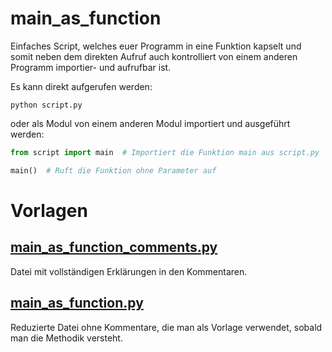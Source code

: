 # main_as_function

Einfaches Script, welches euer Programm in eine Funktion kapselt und somit neben dem direkten Aufruf auch kontrolliert von einem anderen Programm importier- und aufrufbar ist.

Es kann direkt aufgerufen werden:

`python script.py`

oder als Modul von einem anderen Modul importiert und ausgeführt werden:
```python
from script import main  # Importiert die Funktion main aus script.py

main()  # Ruft die Funktion ohne Parameter auf
```

# Vorlagen

## [main_as_function_comments.py](main_as_function_comments.py)
Datei mit vollständigen Erklärungen in den Kommentaren.

## [main_as_function.py](main_as_function.py)
Reduzierte Datei ohne Kommentare, die man als Vorlage verwendet, sobald man die Methodik versteht.
